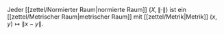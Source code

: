 Jeder [[zettel/Normierter Raum|normierte Raum]] $(X, \| \cdot \|)$ ist ein [[zettel/Metrischer Raum|metrischer Raum]] mit [[zettel/Metrik|Metrik]] $(x, y) \mapsto \| x -y \|$.